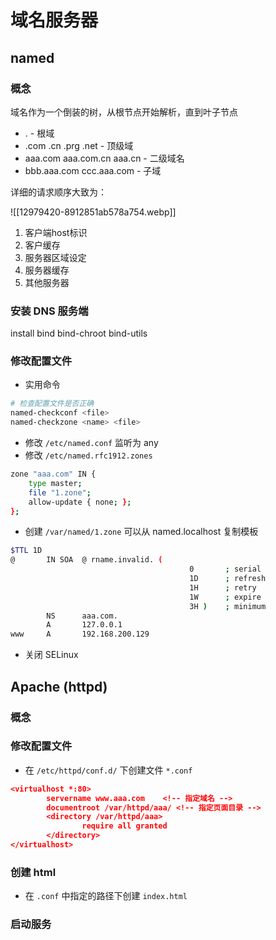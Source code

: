 # 域名服务器

## named

### 概念

域名作为一个倒装的树，从根节点开始解析，直到叶子节点
- . - 根域
- .com .cn .prg .net - 顶级域
- aaa.com aaa.com.cn aaa.cn - 二级域名
- bbb.aaa.com ccc.aaa.com - 子域

详细的请求顺序大致为：

![[12979420-8912851ab578a754.webp]]

1. 客户端host标识
2. 客户缓存
3. 服务器区域设定
4. 服务器缓存
5. 其他服务器

### 安装 DNS 服务端

install bind bind-chroot bind-utils

### 修改配置文件

- 实用命令
```bash
# 检查配置文件是否正确
named-checkconf <file>
named-checkzone <name> <file>
```

- 修改 `/etc/named.conf` 监听为 any
- 修改 `/etc/named.rfc1912.zones`
```bash
zone "aaa.com" IN {
	type master;
	file "1.zone";
	allow-update { none; };
};
```

- 创建 `/var/named/1.zone`
可以从 named.localhost 复制模板
```bash
$TTL 1D
@       IN SOA  @ rname.invalid. (
                                        0       ; serial
                                        1D      ; refresh
                                        1H      ; retry
                                        1W      ; expire
                                        3H )    ; minimum
        NS      aaa.com.
	    A       127.0.0.1
www     A       192.168.200.129
```

- 关闭 SELinux


## Apache (httpd)

### 概念

### 修改配置文件

- 在 `/etc/httpd/conf.d/` 下创建文件 `*.conf`
```json
<virtualhost *:80>
		servername www.aaa.com    <!-- 指定域名 -->
        documentroot /var/httpd/aaa/ <!-- 指定页面目录 -->
        <directory /var/httpd/aaa>
                require all granted
        </directory>
</virtualhost>
```

### 创建 html

- 在 `.conf` 中指定的路径下创建 `index.html`

### 启动服务